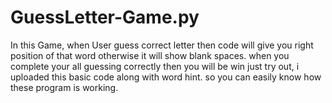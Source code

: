 # GuessLetter-Game.py
In this Game, when User guess correct letter then code will give you right position of that word otherwise it will show blank  spaces.
when you complete your all guessing correctly then you will be win 
just try out, i uploaded this basic code along with word hint. so you can easily know how these program is working.

